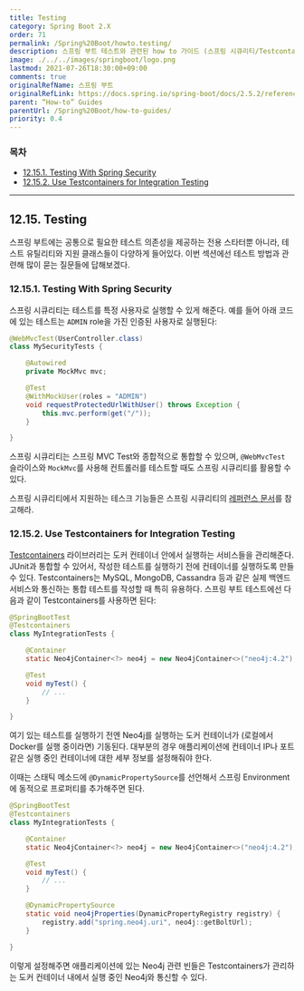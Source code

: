 ```yaml
---
title: Testing
category: Spring Boot 2.X
order: 71
permalink: /Spring%20Boot/howto.testing/
description: 스프링 부트 테스트와 관련된 how to 가이드 (스프링 시큐리티/Testcontainers 활용하기)
image: ./../../images/springboot/logo.png
lastmod: 2021-07-26T18:30:00+09:00
comments: true
originalRefName: 스프링 부트
originalRefLink: https://docs.spring.io/spring-boot/docs/2.5.2/reference/htmlsingle/#howto.testing
parent: “How-to” Guides
parentUrl: /Spring%20Boot/how-to-guides/
priority: 0.4
---
```


### 목차

- [12.15.1. Testing With Spring Security](#12151-testing-with-spring-security)
- [12.15.2. Use Testcontainers for Integration Testing](#12152-use-testcontainers-for-integration-testing)

---

## 12.15. Testing

스프링 부트에는 공통으로 필요한 테스트 의존성을 제공하는 전용 스타터뿐 아니라, 테스트 유틸리티와 지원 클래스들이 다양하게 들어있다. 이번 섹션에선 테스트 방법과 관련해 많이 묻는 질문들에 답해보겠다.

### 12.15.1. Testing With Spring Security

스프링 시큐리티는 테스트를 특정 사용자로 실행할 수 있게 해준다. 예를 들어 아래 코드에 있는 테스트는 `ADMIN` role을 가진 인증된 사용자로 실행된다:

```java
@WebMvcTest(UserController.class)
class MySecurityTests {

    @Autowired
    private MockMvc mvc;

    @Test
    @WithMockUser(roles = "ADMIN")
    void requestProtectedUrlWithUser() throws Exception {
        this.mvc.perform(get("/"));
    }

}
```

스프링 시큐리티는 스프링 MVC Test와 종합적으로 통합할 수 있으며, `@WebMvcTest` 슬라이스와 `MockMvc`를 사용해 컨트롤러를 테스트할 때도 스프링 시큐리티를 활용할 수 있다.

스프링 시큐리티에서 지원하는 테스크 기능들은 스프링 시큐리티의 [레퍼런스 문서](../../Spring%20Security/testing/)를 참고해라.

### 12.15.2. Use Testcontainers for Integration Testing

[Testcontainers](https://www.testcontainers.org/) 라이브러리는 도커 컨테이너 안에서 실행하는 서비스들을 관리해준다. JUnit과 통합할 수 있어서, 작성한 테스트를 실행하기 전에 컨테이너를 실행하도록 만들 수 있다. Testcontainers는 MySQL, MongoDB, Cassandra 등과 같은 실제 백엔드 서비스와 통신하는 통합 테스트를 작성할 때 특히 유용하다. 스프링 부트 테스트에선 다음과 같이 Testcontainers를 사용하면 된다:

```java
@SpringBootTest
@Testcontainers
class MyIntegrationTests {

    @Container
    static Neo4jContainer<?> neo4j = new Neo4jContainer<>("neo4j:4.2");

    @Test
    void myTest() {
        // ...
    }

}
```

여기 있는 테스트를 실행하기 전엔 Neo4j를 실행하는 도커 컨테이너가 (로컬에서 Docker를 실행 중이라면) 기동된다. 대부분의 경우 애플리케이션에 컨테이너 IP나 포트같은 실행 중인 컨테이너에 대한 세부 정보를 설정해줘야 한다.

이때는 스태틱 메소드에 `@DynamicPropertySource`를 선언해서 스프링 Environment에 동적으로 프로퍼티를 추가해주면 된다.

```java
@SpringBootTest
@Testcontainers
class MyIntegrationTests {

    @Container
    static Neo4jContainer<?> neo4j = new Neo4jContainer<>("neo4j:4.2");

    @Test
    void myTest() {
        // ...
    }

    @DynamicPropertySource
    static void neo4jProperties(DynamicPropertyRegistry registry) {
        registry.add("spring.neo4j.uri", neo4j::getBoltUrl);
    }

}
```

이렇게 설정해주면 애플리케이션에 있는 Neo4j 관련 빈들은 Testcontainers가 관리하는 도커 컨테이너 내에서 실행 중인 Neo4j와 통신할 수 있다.